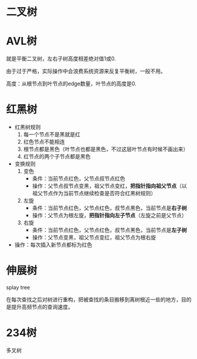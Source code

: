 # 二叉树



# AVL树

就是平衡二叉树，左右子树高度相差绝对值1或0.

由于过于严格，实际操作中会浪费系统资源来反复平衡树，一般不用。

高度：从根节点到叶节点的edge数量，叶节点的高度是0.



# 红黑树

- 红黑树规则
  1. 每一个节点不是黑就是红
  2. 红色节点不能相连
  3. 根节点都是黑色（叶节点也都是黑色，不过这层叶节点有时候不画出来）
  4. 红节点的两个子节点都是黑色
- 变换规则
  1. 变色
     - 条件：当前节点红色，父节点叔节点红色
     - 操作：父节点叔节点变黑，祖父节点变红，**把指针指向祖父节点**（以祖父节点作为当前节点继续检查是否符合红黑树规则）
  2. 左旋
     - 条件：当前节点红色，父节点红色，叔节点黑色，当前节点是**右子树**
     - 操作：父节点为根左旋，**把指针指向左子节点**（左旋之前是父节点）
  3. 右旋
     - 条件：当前节点红色，父节点红色，叔节点黑色，当前节点是**左子树**
     - 操作：父节点变黑，祖父节点变红，祖父节点为根右旋
- 操作：每次插入新节点都标为红色



# 伸展树

splay tree

在每次查找之后对树进行重构，把被查找的条目搬移到离树根近一些的地方，目的是提升高频节点的查询速度。



# 234树

多叉树




